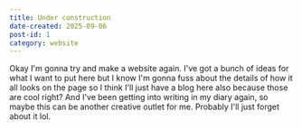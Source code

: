 ```yaml
---
title: Under construction
date-created: 2025-09-06
post-id: 1
category: website
---
```

Okay I'm gonna try and make a website again. I've got a bunch of ideas for what I want to put here but I know I'm gonna fuss about the details of how it all looks on the page so I think I'll just have a blog here also because those are cool right? And I've been getting into writing in my diary again, so maybe this can be another creative outlet for me. Probably I'll just forget about it lol.